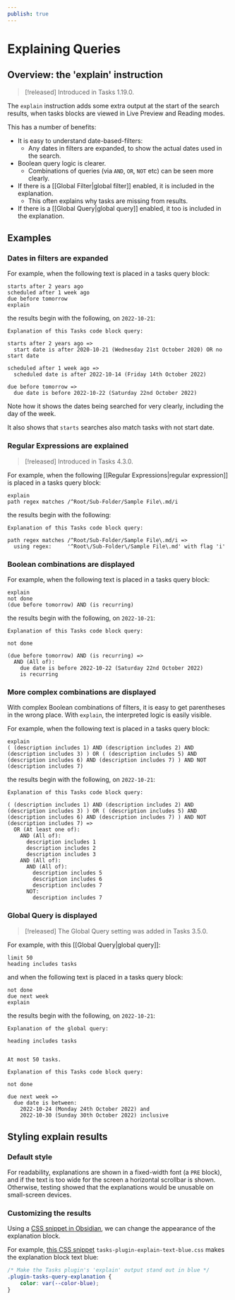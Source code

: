 ```yaml
---
publish: true
---
```


# Explaining Queries

## Overview: the 'explain' instruction

> [!released]
Introduced in Tasks 1.19.0.

The `explain` instruction adds some extra output at the start of the search results, when tasks blocks are viewed in Live Preview and Reading modes.

This has a number of benefits:

- It is easy to understand date-based-filters:
  - Any dates in filters are expanded, to show the actual dates used in the search.
- Boolean query logic is clearer.
  - Combinations of queries (via `AND`, `OR`, `NOT` etc)  can be seen more clearly.
- If there is a [[Global Filter|global filter]] enabled, it is included in the explanation.
  - This often explains why tasks are missing from results.
- If there is a [[Global Query|global query]] enabled, it too is included in the explanation.

## Examples

### Dates in filters are expanded

For example, when the following text is placed in a tasks query block:

<!-- snippet: DocsSamplesForExplain.test.explain_expands_dates.approved.query.text -->
```text
starts after 2 years ago
scheduled after 1 week ago
due before tomorrow
explain
```
<!-- endSnippet -->

the results begin with the following, on `2022-10-21`:

<!-- snippet: DocsSamplesForExplain.test.explain_expands_dates.approved.explanation.text -->
```text
Explanation of this Tasks code block query:

starts after 2 years ago =>
  start date is after 2020-10-21 (Wednesday 21st October 2020) OR no start date

scheduled after 1 week ago =>
  scheduled date is after 2022-10-14 (Friday 14th October 2022)

due before tomorrow =>
  due date is before 2022-10-22 (Saturday 22nd October 2022)
```
<!-- endSnippet -->

Note how it shows the dates being searched for very clearly, including the day of the week.

It also shows that `starts` searches also match tasks with not start date.

### Regular Expressions are explained

> [!released]
> Introduced in Tasks 4.3.0.

For example, when the following [[Regular Expressions|regular expression]] is placed in a tasks query block:

<!-- snippet: DocsSamplesForExplain.test.explain_regular_expression.approved.query.text -->
```text
explain
path regex matches /^Root/Sub-Folder/Sample File\.md/i
```
<!-- endSnippet -->

the results begin with the following:

<!-- snippet: DocsSamplesForExplain.test.explain_regular_expression.approved.explanation.text -->
```text
Explanation of this Tasks code block query:

path regex matches /^Root/Sub-Folder/Sample File\.md/i =>
  using regex:     '^Root\/Sub-Folder\/Sample File\.md' with flag 'i'
```
<!-- endSnippet -->

### Boolean combinations are displayed

For example, when the following text is placed in a tasks query block:

<!-- snippet: DocsSamplesForExplain.test.explain_boolean_combinations.approved.query.text -->
```text
explain
not done
(due before tomorrow) AND (is recurring)
```
<!-- endSnippet -->

the results begin with the following, on `2022-10-21`:

<!-- snippet: DocsSamplesForExplain.test.explain_boolean_combinations.approved.explanation.text -->
```text
Explanation of this Tasks code block query:

not done

(due before tomorrow) AND (is recurring) =>
  AND (All of):
    due date is before 2022-10-22 (Saturday 22nd October 2022)
    is recurring
```
<!-- endSnippet -->

### More complex combinations are displayed

With complex Boolean combinations of filters, it is easy to get parentheses in the wrong place. With `explain`, the interpreted logic is easily visible.

For example, when the following text is placed in a tasks query block:

<!-- snippet: DocsSamplesForExplain.test.explain_nested_boolean_combinations.approved.query.text -->
```text
explain
( (description includes 1) AND (description includes 2) AND (description includes 3) ) OR ( (description includes 5) AND (description includes 6) AND (description includes 7) ) AND NOT (description includes 7)
```
<!-- endSnippet -->

the results begin with the following, on `2022-10-21`:

<!-- snippet: DocsSamplesForExplain.test.explain_nested_boolean_combinations.approved.explanation.text -->
```text
Explanation of this Tasks code block query:

( (description includes 1) AND (description includes 2) AND (description includes 3) ) OR ( (description includes 5) AND (description includes 6) AND (description includes 7) ) AND NOT (description includes 7) =>
  OR (At least one of):
    AND (All of):
      description includes 1
      description includes 2
      description includes 3
    AND (All of):
      AND (All of):
        description includes 5
        description includes 6
        description includes 7
      NOT:
        description includes 7
```
<!-- endSnippet -->

### Global Query is displayed

> [!released]
The Global Query setting was added in Tasks 3.5.0.

For example, with this [[Global Query|global query]]:

<!-- snippet: DocsSamplesForExplain.test.explain_example_global_query.approved.query.text -->
```text
limit 50
heading includes tasks
```
<!-- endSnippet -->

and when the following text is placed in a tasks query block:

<!-- snippet: DocsSamplesForExplain.test.explain_explains_task_block_with_global_query_active.approved.query.text -->
```text
not done
due next week
explain
```
<!-- endSnippet -->

the results begin with the following, on `2022-10-21`:

<!-- snippet: DocsSamplesForExplain.test.explain_explains_task_block_with_global_query_active.approved.explanation.text -->
```text
Explanation of the global query:

heading includes tasks


At most 50 tasks.

Explanation of this Tasks code block query:

not done

due next week =>
  due date is between:
    2022-10-24 (Monday 24th October 2022) and
    2022-10-30 (Sunday 30th October 2022) inclusive
```
<!-- endSnippet -->

## Styling explain results

### Default style

For readability, explanations are shown in a fixed-width font (a `PRE` block), and if the text is too wide for the screen a horizontal scrollbar is shown. Otherwise, testing showed that the explanations would be unusable on small-screen devices.

### Customizing the results

Using a [CSS snippet in Obsidian](https://help.obsidian.md/How+to/Add+custom+styles#Use+Themes+and+or+CSS+snippets), we can change the appearance of the explanation block.

For example, [this CSS snippet](https://github.com/obsidian-tasks-group/obsidian-tasks/blob/gh-pages/resources/sample_vaults/Tasks-Demo/.obsidian/snippets/tasks-plugin-explain-text-blue.css) `tasks-plugin-explain-text-blue.css` makes the explanation block text blue:

<!-- snippet: resources/sample_vaults/Tasks-Demo/.obsidian/snippets/tasks-plugin-explain-text-blue.css -->
```css
/* Make the Tasks plugin's 'explain' output stand out in blue */
.plugin-tasks-query-explanation {
    color: var(--color-blue);
}
```
<!-- endSnippet -->
